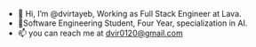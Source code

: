 - 👋 Hi, I’m @dvirtayeb, Working as Full Stack Engineer at Lava.
- 🌱Software Engineering Student, Four Year, specialization in AI.  
- 📫 you can reach me at dvir0120@gmail.com

<!---
dvirtayeb/dvirtayeb is a ✨ special ✨ repository because its `README.md` (this file) appears on your GitHub profile.
You can click the Preview link to take a look at your changes.
--->
